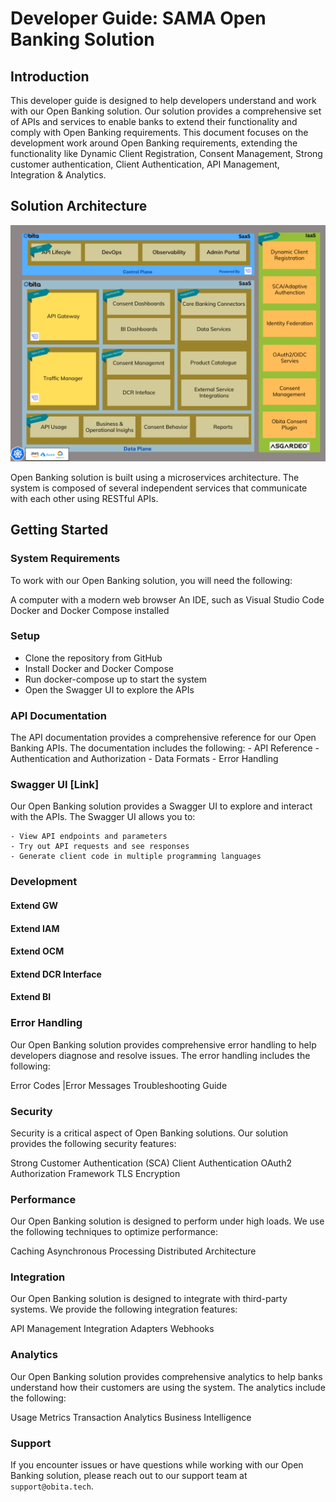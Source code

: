 # Developer Guide: SAMA Open Banking Solution

## Introduction
This developer guide is designed to help developers understand and work with our Open Banking solution. Our solution provides a comprehensive set of APIs and services to enable banks to extend their functionality and comply with Open Banking requirements. This document focuses on the development work around Open Banking requirements, extending the functionality like Dynamic Client Registration, Consent Management, Strong customer authentication, Client Authentication, API Management, Integration & Analytics.

## Solution Architecture
![solution architectur](solutionArchitecture.png)

 Open Banking solution is built using a microservices architecture. The system is composed of several independent services that communicate with each other using RESTful APIs.

## Getting Started
### System Requirements
To work with our Open Banking solution, you will need the following:

A computer with a modern web browser
An IDE, such as Visual Studio Code
Docker and Docker Compose installed

### Setup
- Clone the repository from GitHub
- Install Docker and Docker Compose
- Run docker-compose up to start the system
- Open the Swagger UI to explore the APIs
  
### API Documentation
   The API documentation provides a comprehensive reference for our Open Banking APIs. The documentation includes the following:
    - API Reference
    - Authentication and Authorization
    - Data Formats
    - Error Handling
  
### Swagger UI [Link]

Our Open Banking solution provides a Swagger UI to explore and interact with the APIs. The Swagger UI allows you to:

    - View API endpoints and parameters
    - Try out API requests and see responses
    - Generate client code in multiple programming languages

### Development

#### Extend GW
#### Extend IAM
#### Extend OCM
#### Extend DCR Interface
#### Extend BI


### Error Handling
Our Open Banking solution provides comprehensive error handling to help developers diagnose and resolve issues. The error handling includes the following:

Error Codes |Error Messages
Troubleshooting Guide

### Security
Security is a critical aspect of Open Banking solutions. Our solution provides the following security features:

Strong Customer Authentication (SCA)
Client Authentication
OAuth2 Authorization Framework
TLS Encryption

### Performance
Our Open Banking solution is designed to perform under high loads. We use the following techniques to optimize performance:

Caching
Asynchronous Processing
Distributed Architecture

### Integration
Our Open Banking solution is designed to integrate with third-party systems. We provide the following integration features:

API Management
Integration Adapters
Webhooks

### Analytics
Our Open Banking solution provides comprehensive analytics to help banks understand how their customers are using the system. The analytics include the following:

Usage Metrics
Transaction Analytics
Business Intelligence

### Support
If you encounter issues or have questions while working with our Open Banking solution, please reach out to our support team at `support@obita.tech`.

